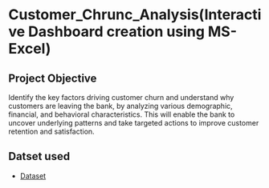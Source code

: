 # Customer_Chrunc_Analysis(Interactive Dashboard creation using MS-Excel)

## Project Objective

Identify the key factors driving customer churn and understand why customers are leaving the bank, by analyzing various demographic, financial, and behavioral characteristics. This will enable the bank to uncover underlying patterns and take targeted actions to improve customer retention and satisfaction.
## Datset used
- <a href="https://github.com/SrinithaKundur/Data-Analytics/blob/main/Customer-Churn-Records.xlsx">Dataset</a>
